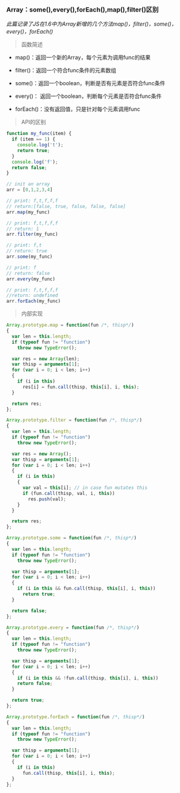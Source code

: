 ### Array：some(),every(),forEach(),map(),filter()区别
*此篇记录了JS在1.6中为Array新增的几个方法map()，filter()，some()，every()，forEach()*

> 函数简述

- map()：返回一个新的Array，每个元素为调用func的结果

- filter()：返回一个符合func条件的元素数组

- some()：返回一个boolean，判断是否有元素是否符合func条件

- every()： 返回一个boolean，判断每个元素是否符合func条件

- forEach()：没有返回值，只是针对每个元素调用func

> API的区别

```javascript
function my_func(item) {
  if (item == 1) {
    console.log('t');
    return true;
  }
  console.log('f');
  return false;
}

// init an array
arr = [0,1,2,3,4]

// print: f,t,f,f,f
// return:[false, true, false, false, false]
arr.map(my_func)

// print: f,t,f,f,f
// return: 1
arr.filter(my_func)

// print: f,t
// return: true
arr.some(my_func)

// print: f
// return: false
arr.every(my_func)

// print: f,t,f,f,f
//return: undefined
arr.forEach(my_func)
```
> 内部实现

```javascript
Array.prototype.map = function(fun /*, thisp*/)
{
  var len = this.length;
  if (typeof fun != "function")
    throw new TypeError();

  var res = new Array(len);
  var thisp = arguments[1];
  for (var i = 0; i < len; i++)
  {
    if (i in this)
      res[i] = fun.call(thisp, this[i], i, this);
  }

  return res;
};

Array.prototype.filter = function(fun /*, thisp*/)
{
  var len = this.length;
  if (typeof fun != "function")
    throw new TypeError();

  var res = new Array();
  var thisp = arguments[1];
  for (var i = 0; i < len; i++)
  {
    if (i in this)
    {
      var val = this[i]; // in case fun mutates this
      if (fun.call(thisp, val, i, this))
        res.push(val);
    }
  }

  return res;
};

Array.prototype.some = function(fun /*, thisp*/)
{
  var len = this.length;
  if (typeof fun != "function")
    throw new TypeError();

  var thisp = arguments[1];
  for (var i = 0; i < len; i++)
  {
    if (i in this && fun.call(thisp, this[i], i, this))
      return true;
  }

  return false;
};

Array.prototype.every = function(fun /*, thisp*/)
{
  var len = this.length;
  if (typeof fun != "function")
    throw new TypeError();

  var thisp = arguments[1];
  for (var i = 0; i < len; i++)
  {
    if (i in this && !fun.call(thisp, this[i], i, this))
    return false;
  }

  return true;
};

Array.prototype.forEach = function(fun /*, thisp*/)
{
  var len = this.length;
  if (typeof fun != "function")
    throw new TypeError();

  var thisp = arguments[1];
  for (var i = 0; i < len; i++)
  {
    if (i in this)
      fun.call(thisp, this[i], i, this);
  }
};
```
